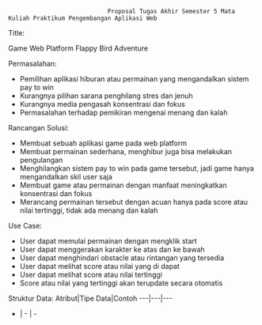 
                                Proposal Tugas Akhir Semester 5 Mata Kuliah Praktikum Pengembangan Aplikasi Web

Title: 

Game Web Platform Flappy Bird Adventure 

Permasalahan:
- Pemilihan aplikasi hiburan atau permainan yang mengandalkan sistem pay to win
- Kurangnya pilihan sarana penghilang stres dan jenuh 
- Kurangnya media pengasah konsentrasi dan fokus
- Permasalahan terhadap pemikiran mengenai menang dan kalah

Rancangan Solusi:
- Membuat sebuah aplikasi game pada web platform
- Membuat permainan sederhana, menghibur juga bisa melakukan pengulangan
- Menghilangkan sistem pay to win pada game tersebut, jadi game hanya mengandalkan skil user saja
- Membuat game atau permainan dengan manfaat meningkatkan konsentrasi dan fokus
- Merancang permainan tersebut dengan acuan hanya pada score atau nilai tertinggi, tidak ada menang dan kalah

Use Case:
- User dapat memulai permainan dengan mengklik start 
- User dapat menggerakan karakter ke atas dan ke bawah
- User dapat menghindari obstacle atau rintangan yang tersedia
- User dapat melihat score atau nilai yang di dapat
- User dapat melihat score atau nilai tertinggi 
- Score atau nilai yang tertinggi akan terupdate secara otomatis

Struktur Data:
Atribut|Tipe Data|Contoh
---|---|---
- | - | -

